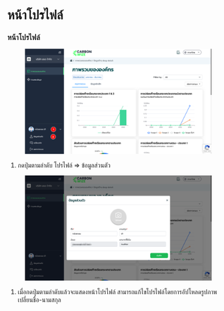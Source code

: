 # หน้าโปรไฟล์

### หน้าโปรไฟล์

<figure><img src="../.gitbook/assets/image (18) (1) (1) (1).png" alt=""><figcaption></figcaption></figure>

1. กดปุ่มตามลำดับ โปรไฟล์ => ข้อมูลส่วนตัว



<figure><img src="../.gitbook/assets/image (19) (1) (1).png" alt=""><figcaption></figcaption></figure>

1. เมื่อกดปุ่มตามลำดับแล้วจะแสดงหน้าโปรไฟล์ สามารถแก้ไขโปรไฟล์โดยการอัปโหลดรูปภาพ เปลี่ยนชื่อ-นามสกุล
